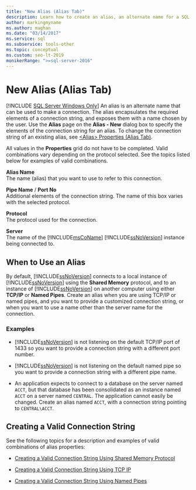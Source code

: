 ```yaml
---
title: "New Alias (Alias Tab)"
description: Learn how to create an alias, an alternate name for a SQL Server instance that is used when connecting to that instance. View examples of when to use an alias.
author: markingmyname
ms.author: maghan
ms.date: "03/14/2017"
ms.service: sql
ms.subservice: tools-other
ms.topic: conceptual
ms.custom: seo-lt-2019
monikerRange: ">=sql-server-2016"
---
```

# New Alias (Alias Tab)
[!INCLUDE [SQL Server Windows Only](../../includes/applies-to-version/sql-windows-only.md)]
  An alias is an alternate name that can be used to make a connection. The alias encapsulates the required elements of a connection string, and exposes them with a name chosen by the user. Use the **Alias** page on the **Alias - New** dialog box to specify the elements of the connection string for an alias. To change the connection string of an existing alias, see [&#60;Alias&#62; Properties &#40;Alias Tab&#41;](../../tools/configuration-manager/alias-properties-alias-tab.md).  
  
 All values in the **Properties** grid do not have to be completed. Valid combinations vary depending on the protocol selected. See the topics listed below for examples of valid combinations.  
  
 **Alias Name**  
 The name (alias) that you want to use to refer to this connection.  
  
 **Pipe Name** / **Port No**  
 Additional elements of the connection string. The name of this box varies with the selected protocol.  
  
 **Protocol**  
 The protocol used for the connection.  
  
 **Server**  
 The name of the [!INCLUDE[msCoName](../../includes/msconame-md.md)] [!INCLUDE[ssNoVersion](../../includes/ssnoversion-md.md)] instance being connected to.  
  
## When to Use an Alias  
 By default, [!INCLUDE[ssNoVersion](../../includes/ssnoversion-md.md)] connects to a local instance of [!INCLUDE[ssNoVersion](../../includes/ssnoversion-md.md)] using the **Shared Memory** protocol, and to an instance of [!INCLUDE[ssNoVersion](../../includes/ssnoversion-md.md)] on another computer using either **TCP/IP** or **Named Pipes**. Create an alias when you are using TCP/IP or named pipes, and you want to provide a customized connection string, or when you want to use a name other than the server name for the connection.  
  
### Examples  
  
-   [!INCLUDE[ssNoVersion](../../includes/ssnoversion-md.md)] is not listening on the default TCP/IP port of 1433 so you want to provide a connection string with a different port number.  
  
-   [!INCLUDE[ssNoVersion](../../includes/ssnoversion-md.md)] is not listening on the default named pipe so you want to provide a connection string with a different pipe name.  
  
-   An application expects to connect to a database on the server named `ACCT`, but that database has been consolidated as an instance named `ACCT` on a server named `CENTRAL`. The application cannot easily be changed. Create an alias named `ACCT`, with a connection string pointing to `CENTRAL\ACCT`.  
  
## Creating a Valid Connection String  
 See the following topics for a description and examples of valid combinations of alias properties:  
  
-   [Creating a Valid Connection String Using Shared Memory Protocol](../../tools/configuration-manager/creating-a-valid-connection-string-using-shared-memory-protocol.md)  
  
-   [Creating a Valid Connection String Using TCP IP](../../tools/configuration-manager/creating-a-valid-connection-string-using-tcp-ip.md)  
  
-   [Creating a Valid Connection String Using Named Pipes](/previous-versions/sql/sql-server-2016/ms189307(v=sql.130))  
  
